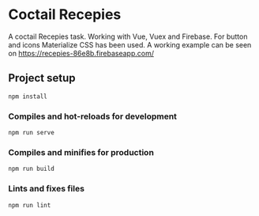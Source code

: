 # Coctail Recepies

A coctail Recepies task. Working with Vue, Vuex and Firebase. For button and icons Materialize CSS has been used. A working example can be seen on  https://recepies-86e8b.firebaseapp.com/

## Project setup
```
npm install
```

### Compiles and hot-reloads for development
```
npm run serve
```

### Compiles and minifies for production
```
npm run build
```

### Lints and fixes files
```
npm run lint
```

